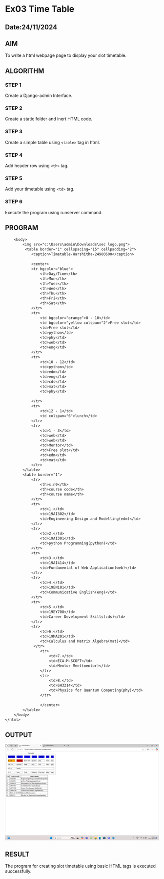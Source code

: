 # Ex03 Time Table
## Date:24/11/2024

## AIM
To write a html webpage page to display your slot timetable.

## ALGORITHM
### STEP 1
Create a Django-admin Interface.

### STEP 2
Create a static folder and inert HTML code.

### STEP 3
Create a simple table using ```<table>``` tag in html.

### STEP 4
Add header row using ```<th>``` tag.

### STEP 5
Add your timetable using ```<td>``` tag.

### STEP 6
Execute the program using runserver command.

## PROGRAM
```<html>
    <body>
        <img src="c:\Users\admin\Downloads\sec logo.png">
         <table border="1" cellspacing="15" cellpadding="2">
            <caption>Timetable-Harshitha-24900600</caption>
            
            <center>
            <tr bgcolor="blue">
                <th>Day/Time</th>
                <th>Mon</th>
                <th>Tues</th>
                <th>Wed</th>
                <th>Thu</th>
                <th>Fri</th>
                <th>Sat</th>
            </tr>
            <tr>
                <td bgcolor="orange">8 - 10</td>
                <td bgcolor="yellow colspan="2">Free slot</td>
                <td>Free slot</td>
                <td>python</td>
                <td>phy</td>
                <td>web</td>
                <td>eng</td>
            </tr>
            <tr>
                <td>10 - 12</td>
                <td>python</td>
                <td>edm</td>
                <td>eng</td>
                <td>cds</td>
                <td>mat</td>
                <td>phy</td>

            </tr>
            <tr>
                <td>12 - 1</td>
                <td colspan="6">lunch</td>
            </tr>
            <tr>
                <td>1 - 3</td>
                <td>web</td>
                <td>web</td>
                <td>Mentor</td>
                <td>Free slot</td>
                <td>edm</td>
                <td>mat</td>
            </tr>
        </table>
        <table border="1">
            <tr>
                <th>s.n0</th>
                <th>course code</th>
                <th>course name</th>
            </tr>
            <tr>
                <td>1.</td>
                <td>19AI302</td>
                <td>Engineering Design and Modelling(edm)</td>
            </tr>
            <tr>
                <td>2.</td>
                <td>19AI301</td>
                <td>python Programming(python)</td>
            </tr>
            <tr>
                <td>3.</td>
                <td>19AI414</td>
                <td>Fundamental of Web Application(web)</td>
            </tr>
            <tr>
                <td>4.</td>
                <td>19EN101</td>
                <td>Communicative English(eng)</td>
            </tr>
            <tr>
                <td>5.</td>
                <td>19EY708</td>
                <td>Career Development Skills(cds)</td>
            </tr>
            <tr>
                <td>6.</td>
                <td>19MA201</td>
                <td>Calculus and Matrix Algebra(mat)</td>
             </tr>
                <tr>
                    <td>7.</td>
                    <td>ECA-M-SCOFT</td>
                    <td>Mentor Meet(mentor)</td>
                </tr>
                <tr>
                    <td>8.</td>
                    <td>SH3214</td>
                    <td>Physics for Quantum Computing(phy)</td>
                </tr>
                
                </center>
        </table>
    </body>
</html>
```
            
        
        
       
            
## OUTPUT
![alt text](<Screenshot (32).png>)

## RESULT
The program for creating slot timetable using basic HTML tags is executed successfully.

